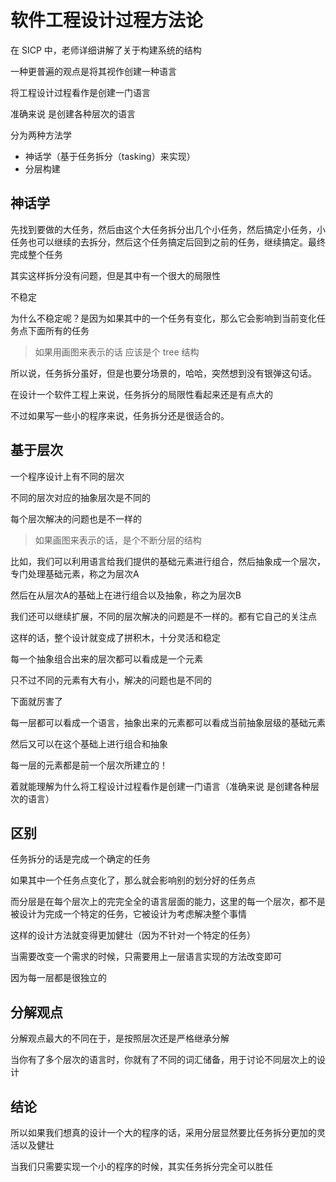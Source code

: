 # 软件工程设计过程方法论
在 SICP 中，老师详细讲解了关于构建系统的结构

一种更普遍的观点是将其视作创建一种语言

将工程设计过程看作是创建一门语言

准确来说 是创建各种层次的语言

分为两种方法学
- 神话学（基于任务拆分（tasking）来实现）
- 分层构建

## 神话学
先找到要做的大任务，然后由这个大任务拆分出几个小任务，然后搞定小任务，小任务也可以继续的去拆分，然后这个任务搞定后回到之前的任务，继续搞定。最终完成整个任务

其实这样拆分没有问题，但是其中有一个很大的局限性

不稳定

为什么不稳定呢？是因为如果其中的一个任务有变化，那么它会影响到当前变化任务点下面所有的任务

> 如果用画图来表示的话 应该是个 tree 结构

所以说，任务拆分虽好，但是也要分场景的，哈哈，突然想到没有银弹这句话。

在设计一个软件工程上来说，任务拆分的局限性看起来还是有点大的

不过如果写一些小的程序来说，任务拆分还是很适合的。

## 基于层次

一个程序设计上有不同的层次

不同的层次对应的抽象层次是不同的

每个层次解决的问题也是不一样的

> 如果画图来表示的话，是个不断分层的结构

比如，我们可以利用语言给我们提供的基础元素进行组合，然后抽象成一个层次，专门处理基础元素，称之为层次A

然后在从层次A的基础上在进行组合以及抽象，称之为层次B

我们还可以继续扩展，不同的层次解决的问题是不一样的。都有它自己的关注点

这样的话，整个设计就变成了拼积木，十分灵活和稳定

每一个抽象组合出来的层次都可以看成是一个元素

只不过不同的元素有大有小，解决的问题也是不同的

下面就厉害了

每一层都可以看成一个语言，抽象出来的元素都可以看成当前抽象层级的基础元素

然后又可以在这个基础上进行组合和抽象

每一层的元素都是前一个层次所建立的！

着就能理解为什么将工程设计过程看作是创建一门语言（准确来说 是创建各种层次的语言）



## 区别

任务拆分的话是完成一个确定的任务 

如果其中一个任务点变化了，那么就会影响别的划分好的任务点

而分层是在每个层次上的完完全全的语言层面的能力，这里的每一个层次，都不是被设计为完成一个特定的任务，它被设计为考虑解决整个事情

这样的设计方法就变得更加健壮（因为不针对一个特定的任务）

当需要改变一个需求的时候，只需要用上一层语言实现的方法改变即可

因为每一层都是很独立的

## 分解观点
分解观点最大的不同在于，是按照层次还是严格继承分解

当你有了多个层次的语言时，你就有了不同的词汇储备，用于讨论不同层次上的设计

## 结论
所以如果我们想真的设计一个大的程序的话，采用分层显然要比任务拆分更加的灵活以及健壮

当我们只需要实现一个小的程序的时候，其实任务拆分完全可以胜任









